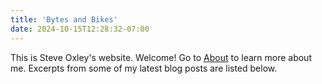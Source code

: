 ```yaml
---
title: 'Bytes and Bikes'
date: 2024-10-15T12:28:32-07:00
---
```


This is Steve Oxley's website. Welcome! Go to [About](/about/) to learn more about me. Excerpts from some of my latest blog posts are listed below.
